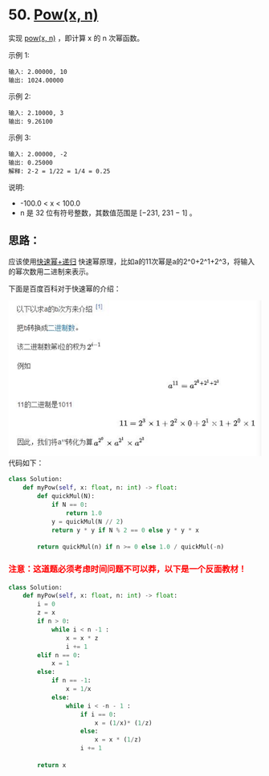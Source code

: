 # 50. [Pow(x, n)](https://leetcode-cn.com/problems/powx-n/)

实现 [pow(x, n)](https://www.cplusplus.com/reference/valarray/pow/) ，即计算 x 的 n 次幂函数。

示例 1:

    输入: 2.00000, 10
    输出: 1024.00000
示例 2:

    输入: 2.10000, 3
    输出: 9.26100
示例 3:

    输入: 2.00000, -2
    输出: 0.25000
    解释: 2-2 = 1/22 = 1/4 = 0.25
说明:

- -100.0 < x < 100.0
- n 是 32 位有符号整数，其数值范围是 [−231, 231 − 1] 。


## 思路：

应该使用[快速幂+递归](https://leetcode-cn.com/problems/powx-n/solution/powx-n-by-leetcode-solution/)
快速幂原理，比如a的11次幂是a的2^0+2^1+2^3，将输入的幂次数用二进制来表示。

下面是百度百科对于快速幂的介绍：

![img](../image/kuaisumi.jpg)
代码如下：
```python
class Solution:
    def myPow(self, x: float, n: int) -> float:
        def quickMul(N):
            if N == 0:
                return 1.0
            y = quickMul(N // 2)
            return y * y if N % 2 == 0 else y * y * x
        
        return quickMul(n) if n >= 0 else 1.0 / quickMul(-n)
```

### <font color=red>注意：这道题必须考虑时间问题不可以莽，以下是一个反面教材！</font>

```python
class Solution:
    def myPow(self, x: float, n: int) -> float:
        i = 0
        z = x
        if n > 0:
            while i < n -1 :
                x = x * z
                i += 1
        elif n == 0:
            x = 1
        else:
            if n == -1:
                x = 1/x
            else:
                while i < -n - 1 :
                    if i == 0:
                        x = (1/x)* (1/z)
                    else:
                        x = x * (1/z)
                    i += 1

        return x
```